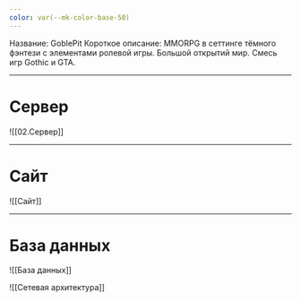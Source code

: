 ```yaml
---
color: var(--mk-color-base-50)
---
```

Название: GoblePit
Короткое описание: MMORPG в сеттинге тёмного фэнтези с элементами ролевой игры. Большой открытий мир. Смесь игр Gothic и GTA.

---
# Сервер

![[02.Сервер]]

---
# Сайт 

![[Сайт]]

---

# База данных
![[База данных]]

![[Сетевая архитектура]]
